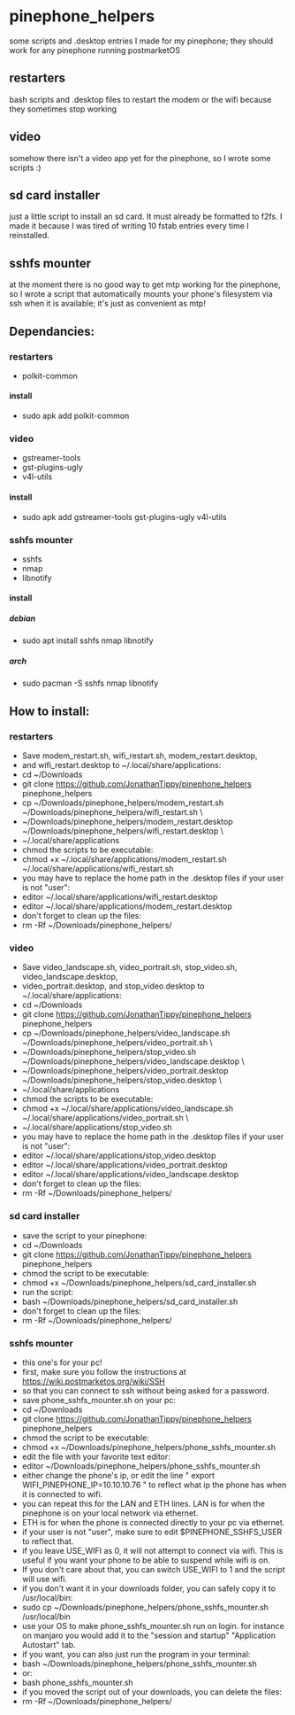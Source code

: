 # pinephone_helpers
some scripts and .desktop entries I made for my pinephone; they should work for any pinephone running postmarketOS

## restarters
bash scripts and .desktop files to restart the modem or the wifi because they sometimes stop working

## video
somehow there isn't a video app yet for the pinephone, so I wrote some scripts :) 

## sd card installer
just a little script to install an sd card. It must already be formatted to f2fs. I made it because I was tired of writing 10 fstab entries every time I reinstalled.

## sshfs mounter
at the moment there is no good way to get mtp working for the pinephone, so I wrote a script that automatically mounts your phone's filesystem via ssh when it is available; it's just as convenient as mtp!
## Dependancies:
### restarters
- polkit-common
#### install
- sudo apk add polkit-common
### video
- gstreamer-tools
- gst-plugins-ugly
- v4l-utils
#### install
- sudo apk add gstreamer-tools gst-plugins-ugly v4l-utils
### sshfs mounter
- sshfs
- nmap
- libnotify
#### install
##### debian
- sudo apt install sshfs nmap libnotify
##### arch
- sudo pacman -S sshfs nmap libnotify
## How to install:
### restarters
- Save modem_restart.sh, wifi_restart.sh, modem_restart.desktop,
- and wifi_restart.desktop to ~/.local/share/applications:
- cd ~/Downloads
- git clone https://github.com/JonathanTippy/pinephone_helpers pinephone_helpers
- cp ~/Downloads/pinephone_helpers/modem_restart.sh ~/Downloads/pinephone_helpers/wifi_restart.sh \
- ~/Downloads/pinephone_helpers/modem_restart.desktop ~/Downloads/pinephone_helpers/wifi_restart.desktop \
- ~/.local/share/applications
- chmod the scripts to be executable:
- chmod +x ~/.local/share/applications/modem_restart.sh ~/.local/share/applications/wifi_restart.sh
- you may have to replace the home path in the .desktop files if your user is not "user":
- editor ~/.local/share/applications/wifi_restart.desktop
- editor ~/.local/share/applications/modem_restart.desktop
- don't forget to clean up the files:
- rm -Rf ~/Downloads/pinephone_helpers/
### video
- Save video_landscape.sh, video_portrait.sh, stop_video.sh, video_landscape.desktop,
- video_portrait.desktop, and stop_video.desktop to ~/.local/share/applications:
- cd ~/Downloads
- git clone https://github.com/JonathanTippy/pinephone_helpers pinephone_helpers
- cp ~/Downloads/pinephone_helpers/video_landscape.sh ~/Downloads/pinephone_helpers/video_portrait.sh \
- ~/Downloads/pinephone_helpers/stop_video.sh ~/Downloads/pinephone_helpers/video_landscape.desktop \
- ~/Downloads/pinephone_helpers/video_portrait.desktop ~/Downloads/pinephone_helpers/stop_video.desktop \
- ~/.local/share/applications
- chmod the scripts to be executable:
- chmod +x ~/.local/share/applications/video_landscape.sh ~/.local/share/applications/video_portrait.sh \
- ~/.local/share/applications/stop_video.sh
- you may have to replace the home path in the .desktop files if your user is not "user":
- editor ~/.local/share/applications/stop_video.desktop
- editor ~/.local/share/applications/video_portrait.desktop
- editor ~/.local/share/applications/video_landscape.desktop
- don't forget to clean up the files:
- rm -Rf ~/Downloads/pinephone_helpers/
### sd card installer
- save the script to your pinephone:
- cd ~/Downloads
- git clone https://github.com/JonathanTippy/pinephone_helpers pinephone_helpers
- chmod the script to be executable:
- chmod +x ~/Downloads/pinephone_helpers/sd_card_installer.sh
- run the script:
- bash ~/Downloads/pinephone_helpers/sd_card_installer.sh
- don't forget to clean up the files:
- rm -Rf ~/Downloads/pinephone_helpers/
### sshfs mounter
- this one's for your pc!
- first, make sure you follow the instructions at https://wiki.postmarketos.org/wiki/SSH
- so that you can connect to ssh without being asked for a password.
- save phone_sshfs_mounter.sh on your pc:
- cd ~/Downloads
- git clone https://github.com/JonathanTippy/pinephone_helpers pinephone_helpers
- chmod the script to be executable:
- chmod +x ~/Downloads/pinephone_helpers/phone_sshfs_mounter.sh
- edit the file with your favorite text editor:
- editor ~/Downloads/pinephone_helpers/phone_sshfs_mounter.sh
- either change the phone's ip, or edit the line " export WIFI_PINEPHONE_IP=10.10.10.76 " to reflect what ip the phone has when it is connected to wifi.
- you can repeat this for the LAN and ETH lines. LAN is for when the pinephone is on your local network via ethernet.
- ETH is for when the phone is connected directly to your pc via ethernet.
- if your user is not "user", make sure to edit $PINEPHONE_SSHFS_USER to reflect that.
- if you leave USE_WIFI as 0, it will not attempt to connect via wifi. This is useful if you want your phone to be able to suspend while wifi is on.
- If you don't care about that, you can switch USE_WIFI to 1 and the script will use wifi.
- if you don't want it in your downloads folder, you can safely copy it to /usr/local/bin:
- sudo cp ~/Downloads/pinephone_helpers/phone_sshfs_mounter.sh /usr/local/bin
- use your OS to make phone_sshfs_mounter.sh run on login. for instance on manjaro you would add it to the "session and startup" "Application Autostart" tab.
- if you want, you can also just run the program in your terminal:
- bash ~/Downloads/pinephone_helpers/phone_sshfs_mounter.sh
- or:
- bash phone_sshfs_mounter.sh
- if you moved the script out of your downloads, you can delete the files:
- rm -Rf ~/Downloads/pinephone_helpers/
